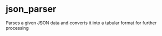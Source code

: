 # json_parser
Parses a given JSON data and converts it into a tabular format for further processing
